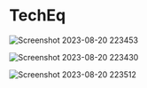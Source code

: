 # TechEq

![Screenshot 2023-08-20 223453](https://github.com/Kant45/GraduationWork/assets/61265411/c6b418d1-3436-471c-b22d-6638bc7bc137)

![Screenshot 2023-08-20 223430](https://github.com/Kant45/GraduationWork/assets/61265411/cb899489-d179-4071-be49-1299d3d5ce43)

![Screenshot 2023-08-20 223512](https://github.com/Kant45/GraduationWork/assets/61265411/301cb4c1-b250-4432-91ea-836c79359b2e)
